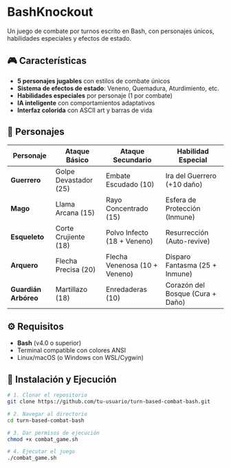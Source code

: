 # BashKnockout

Un juego de combate por turnos escrito en Bash, con personajes únicos, habilidades especiales y efectos de estado.

## 🎮 Características

- **5 personajes jugables** con estilos de combate únicos
- **Sistema de efectos de estado**: Veneno, Quemadura, Aturdimiento, etc.
- **Habilidades especiales** por personaje (1 por combate)
- **IA inteligente** con comportamientos adaptativos
- **Interfaz colorida** con ASCII art y barras de vida

## 👥 Personajes

| Personaje          | Ataque Básico          | Ataque Secundario       | Habilidad Especial       |
|--------------------|------------------------|-------------------------|--------------------------|
| **Guerrero**       | Golpe Devastador (25)  | Embate Escudado (10)    | Ira del Guerrero (+10 daño) |
| **Mago**           | Llama Arcana (15)      | Rayo Concentrado (15)   | Esfera de Protección (Inmune) |
| **Esqueleto**      | Corte Crujiente (18)   | Polvo Infecto (18 + Veneno) | Resurrección (Auto-revive) |
| **Arquero**        | Flecha Precisa (20)    | Flecha Venenosa (10 + Veneno) | Disparo Fantasma (25 + Inmune) |
| **Guardián Arbóreo**| Martillazo (18)      | Enredaderas (10)        | Corazón del Bosque (Cura + Daño) |

## ⚙️ Requisitos

- **Bash** (v4.0 o superior)
- Terminal compatible con colores ANSI
- Linux/macOS (o Windows con WSL/Cygwin)

## 🚀 Instalación y Ejecución

```bash
# 1. Clonar el repositorio
git clone https://github.com/tu-usuario/turn-based-combat-bash.git

# 2. Navegar al directorio
cd turn-based-combat-bash

# 3. Dar permisos de ejecución
chmod +x combat_game.sh

# 4. Ejecutar el juego
./combat_game.sh
